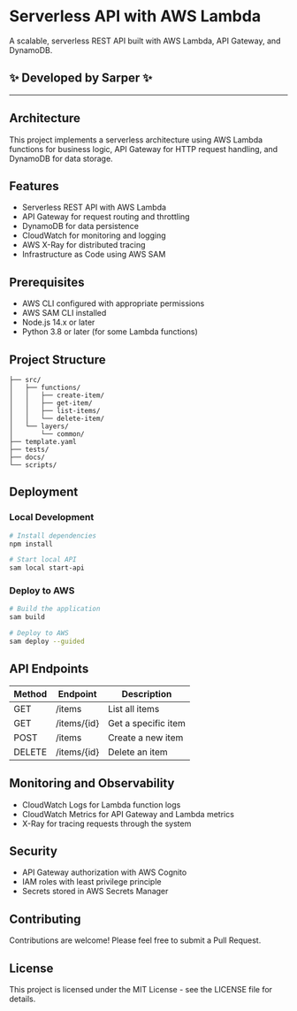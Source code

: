 # Serverless API with AWS Lambda

A scalable, serverless REST API built with AWS Lambda, API Gateway, and DynamoDB.

## ✨ Developed by Sarper ✨

---

## Architecture

This project implements a serverless architecture using AWS Lambda functions for business logic, API Gateway for HTTP request handling, and DynamoDB for data storage.

## Features

- Serverless REST API with AWS Lambda
- API Gateway for request routing and throttling
- DynamoDB for data persistence
- CloudWatch for monitoring and logging
- AWS X-Ray for distributed tracing
- Infrastructure as Code using AWS SAM

## Prerequisites

- AWS CLI configured with appropriate permissions
- AWS SAM CLI installed
- Node.js 14.x or later
- Python 3.8 or later (for some Lambda functions)

## Project Structure

```
├── src/
│   ├── functions/
│   │   ├── create-item/
│   │   ├── get-item/
│   │   ├── list-items/
│   │   └── delete-item/
│   └── layers/
│       └── common/
├── template.yaml
├── tests/
├── docs/
└── scripts/
```

## Deployment

### Local Development

```bash
# Install dependencies
npm install

# Start local API
sam local start-api
```

### Deploy to AWS

```bash
# Build the application
sam build

# Deploy to AWS
sam deploy --guided
```

## API Endpoints

| Method | Endpoint | Description |
|--------|----------|-------------|
| GET    | /items   | List all items |
| GET    | /items/{id} | Get a specific item |
| POST   | /items   | Create a new item |
| DELETE | /items/{id} | Delete an item |

## Monitoring and Observability

- CloudWatch Logs for Lambda function logs
- CloudWatch Metrics for API Gateway and Lambda metrics
- X-Ray for tracing requests through the system

## Security

- API Gateway authorization with AWS Cognito
- IAM roles with least privilege principle
- Secrets stored in AWS Secrets Manager

## Contributing

Contributions are welcome! Please feel free to submit a Pull Request.

## License

This project is licensed under the MIT License - see the LICENSE file for details.